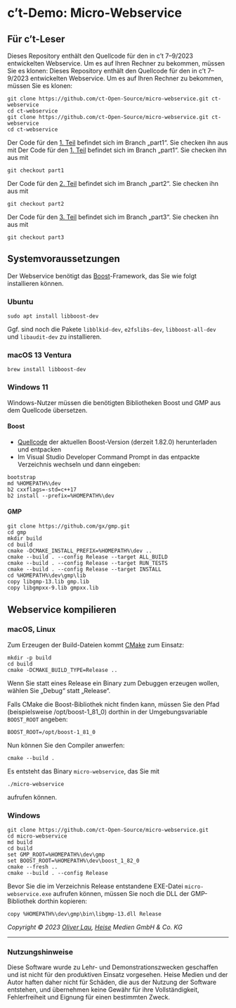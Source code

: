 # c’t-Demo: Micro-Webservice

## Für c’t-Leser

Dieses Repository enthält den Quellcode für den in c’t 7–9/2023 entwickelten Webservice. Um es auf Ihren Rechner zu bekommen, müssen Sie es klonen:
Dieses Repository enthält den Quellcode für den in c’t 7–9/2023 entwickelten Webservice. Um es auf Ihren Rechner zu bekommen, müssen Sie es klonen:

```
git clone https://github.com/ct-Open-Source/micro-webservice.git ct-webservice
cd ct-webservice
git clone https://github.com/ct-Open-Source/micro-webservice.git ct-webservice
cd ct-webservice
```

Der Code für den [1. Teil](https://www.heise.de/select/ct/2023/7/2303016374942185339) befindet sich im Branch „part1“. Sie checken ihn aus mit
Der Code für den [1. Teil](https://www.heise.de/select/ct/2023/7/2303016374942185339) befindet sich im Branch „part1“. Sie checken ihn aus mit

```
git checkout part1
```

Der Code für den [2. Teil](https://www.heise.de/select/ct/2023/8/2303413085906187110) befindet sich im Branch „part2“. Sie checken ihn aus mit

```
git checkout part2
```

Der Code für den [3. Teil](https://www.heise.de/select/ct/2023/9/2305915484770006026) befindet sich im Branch „part3“. Sie checken ihn aus mit

```
git checkout part3
```

## Systemvoraussetzungen

Der Webservice benötigt das [Boost](https://www.boost.org/)-Framework, das Sie wie folgt installieren können.

### Ubuntu

```
sudo apt install libboost-dev
```

Ggf. sind noch die Pakete `libblkid-dev`, `e2fslibs-dev`, `libboost-all-dev` und `libaudit-dev` zu installieren.

### macOS 13 Ventura

```
brew install libboost-dev
```

### Windows 11

Windows-Nutzer müssen die benötigten Bibliotheken Boost und GMP aus dem Quellcode übersetzen.

#### Boost

- [Quellcode](https://boostorg.jfrog.io/artifactory/main/release/1.82.0/source/) der aktuellen Boost-Version (derzeit 1.82.0) herunterladen und entpacken
- Im Visual Studio Developer Command Prompt in das entpackte Verzeichnis wechseln und dann eingeben:

```
bootstrap
md %HOMEPATH%\dev
b2 cxxflags=-std=c++17
b2 install --prefix=%HOMEPATH%\dev
```

#### GMP

```
git clone https://github.com/gx/gmp.git
cd gmp
mkdir build
cd build
cmake -DCMAKE_INSTALL_PREFIX=%HOMEPATH%\dev ..
cmake --build . --config Release --target ALL_BUILD
cmake --build . --config Release --target RUN_TESTS
cmake --build . --config Release --target INSTALL
cd %HOMEPATH%\dev\gmp\lib
copy libgmp-13.lib gmp.lib
copy libgmpxx-9.lib gmpxx.lib
```

## Webservice kompilieren

### macOS, Linux

Zum Erzeugen der Build-Dateien kommt [CMake](https://cmake.org/) zum Einsatz:

```
mkdir -p build
cd build
cmake -DCMAKE_BUILD_TYPE=Release ..
```

Wenn Sie statt eines Release ein Binary zum Debuggen erzeugen wollen, wählen Sie „Debug“ statt „Release“.

Falls CMake die Boost-Bibliothek nicht finden kann, müssen Sie den Pfad (beispielsweise /opt/boost-1_81_0) dorthin in der Umgebungsvariable `BOOST_ROOT` angeben:

```
BOOST_ROOT=/opt/boost-1_81_0
```

Nun können Sie den Compiler anwerfen:

```
cmake --build .
```

Es entsteht das Binary `micro-webservice`, das Sie mit

```
./micro-webservice
```

aufrufen können.


### Windows

```
git clone https://github.com/ct-Open-Source/micro-webservice.git
cd micro-webservice
md build
cd build
set GMP_ROOT=%HOMEPATH%\dev\gmp
set BOOST_ROOT=%HOMEPATH%\dev\boost_1_82_0
cmake --fresh ..
cmake --build . --config Release
```

Bevor Sie die im Verzeichnis Release entstandene EXE-Datei `micro-webservice.exe` aufrufen können, müssen Sie noch die DLL der GMP-Bibliothek dorthin kopieren:

```
copy %HOMEPATH%\dev\gmp\bin\libgmp-13.dll Release
```

_Copyright ©️ 2023 [Oliver Lau](mailto:ola@ct.de), [Heise](https://www.heise.de/) Medien GmbH & Co. KG_

--- 

### Nutzungshinweise

Diese Software wurde zu Lehr- und Demonstrationszwecken geschaffen und ist nicht für den produktiven Einsatz vorgesehen. Heise Medien und der Autor haften daher nicht für Schäden, die aus der Nutzung der Software entstehen, und übernehmen keine Gewähr für ihre Vollständigkeit, Fehlerfreiheit und Eignung für einen bestimmten Zweck.
